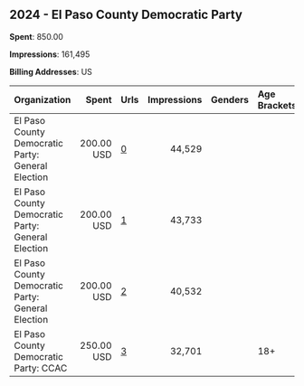 ## 2024 - El Paso County Democratic Party 
**Spent**: 850.00

**Impressions**: 161,495

**Billing Addresses**: US

|Organization|Spent|Urls|Impressions|Genders|Age Brackets|Country Codes|
|:---|---:|:---|---:|:---|:---|:---|
|El Paso County Democratic Party: General Election|200.00 USD|[0](https://www.snap.com/political-ads/asset/7fe880d6445fae7ab4f565a6d209766c59874aced50af28b6d4739d19a7bcba9?mediaType=mp4)|44,529|||united states|
|El Paso County Democratic Party: General Election|200.00 USD|[1](https://www.snap.com/political-ads/asset/7fe880d6445fae7ab4f565a6d209766c59874aced50af28b6d4739d19a7bcba9?mediaType=mp4)|43,733|||united states|
|El Paso County Democratic Party: General Election|200.00 USD|[2](https://www.snap.com/political-ads/asset/7fe880d6445fae7ab4f565a6d209766c59874aced50af28b6d4739d19a7bcba9?mediaType=mp4)|40,532|||united states|
|El Paso County Democratic Party: CCAC|250.00 USD|[3](https://www.snap.com/political-ads/asset/36e494696ca54db3dd99b8aaccdf141f589ec622b05cb4997fc55b5524b299f0?mediaType=mp4)|32,701||18+|united states|
